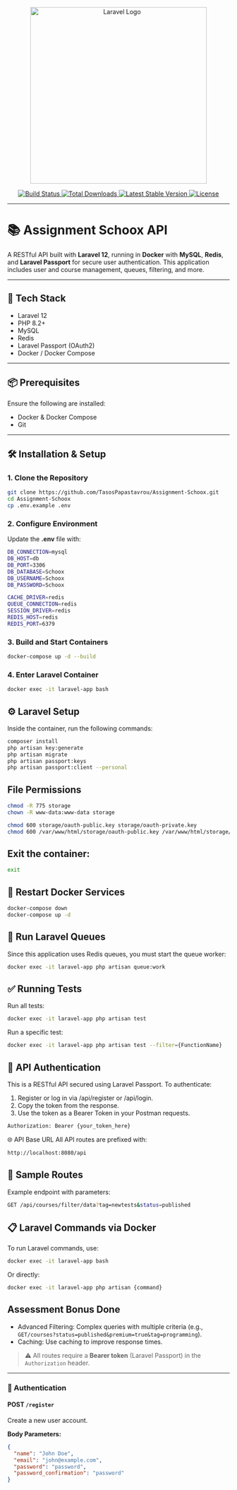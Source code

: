 <p align="center">
    <a href="https://laravel.com" target="_blank">
        <img src="https://raw.githubusercontent.com/laravel/art/master/logo-lockup/5%20SVG/2%20CMYK/1%20Full%20Color/laravel-logolockup-cmyk-red.svg" width="400" alt="Laravel Logo">
    </a>
</p>

<p align="center">
    <a href="https://github.com/laravel/framework/actions">
        <img src="https://github.com/laravel/framework/workflows/tests/badge.svg" alt="Build Status">
    </a>
    <a href="https://packagist.org/packages/laravel/framework">
        <img src="https://img.shields.io/packagist/dt/laravel/framework" alt="Total Downloads">
    </a>
    <a href="https://packagist.org/packages/laravel/framework">
        <img src="https://img.shields.io/packagist/v/laravel/framework" alt="Latest Stable Version">
    </a>
    <a href="https://packagist.org/packages/laravel/framework">
        <img src="https://img.shields.io/packagist/l/laravel/framework" alt="License">
    </a>
</p>

---

# 📚 Assignment Schoox API

A RESTful API built with **Laravel 12**, running in **Docker** with **MySQL**, **Redis**, and **Laravel Passport** for secure user authentication. This application includes user and course management, queues, filtering, and more.

---

## 🚀 Tech Stack

- Laravel 12
- PHP 8.2+
- MySQL
- Redis
- Laravel Passport (OAuth2)
- Docker / Docker Compose

---

## 📦 Prerequisites

Ensure the following are installed:

- Docker & Docker Compose
- Git

---

## 🛠️ Installation & Setup

### 1. Clone the Repository

```bash
git clone https://github.com/TasosPapastavrou/Assignment-Schoox.git
cd Assignment-Schoox
cp .env.example .env
```

### 2. Configure Environment
Update the **.env** file with:
```bash
DB_CONNECTION=mysql
DB_HOST=db
DB_PORT=3306
DB_DATABASE=Schoox
DB_USERNAME=Schoox
DB_PASSWORD=Schoox

CACHE_DRIVER=redis
QUEUE_CONNECTION=redis
SESSION_DRIVER=redis
REDIS_HOST=redis
REDIS_PORT=6379
```

### 3. Build and Start Containers

```bash
docker-compose up -d --build
```

### 4. Enter Laravel Container

```bash
docker exec -it laravel-app bash
```


## ⚙️ Laravel Setup
Inside the container, run the following commands:

```bash
composer install
php artisan key:generate
php artisan migrate
php artisan passport:keys
php artisan passport:client --personal
```

## File Permissions

```bash
chmod -R 775 storage
chown -R www-data:www-data storage

chmod 600 storage/oauth-public.key storage/oauth-private.key
chmod 600 /var/www/html/storage/oauth-public.key /var/www/html/storage/oauth-private.key
```

## Exit the container:

```bash
exit
```

## 🔄 Restart Docker Services

```bash
docker-compose down
docker-compose up -d
```

## 🧵 Run Laravel Queues
Since this application uses Redis queues, you must start the queue worker:

```bash
docker exec -it laravel-app php artisan queue:work
```

## ✅ Running Tests

Run all tests:
```bash
docker exec -it laravel-app php artisan test
```

Run a specific test:
```bash
docker exec -it laravel-app php artisan test --filter={FunctionName}
```

## 🔐 API Authentication
This is a RESTful API secured using Laravel Passport. To authenticate:

1. Register or log in via /api/register or /api/login.
2. Copy the token from the response.
3. Use the token as a Bearer Token in your Postman requests.

```bash
Authorization: Bearer {your_token_here}
```

🌐 API Base URL
All API routes are prefixed with:

```bash
http://localhost:8080/api
```



## 📘 Sample Routes
Example endpoint with parameters:
```bash
GET /api/courses/filter/data?tag=newtests&status=published
```
 


## 📋 Laravel Commands via Docker
To run Laravel commands, use:

```bash
docker exec -it laravel-app bash
```
Or directly:
```bash
docker exec -it laravel-app php artisan {command}
``` 

## Assessment Bonus Done 
- Advanced Filtering: Complex queries with multiple criteria (e.g., `GET/courses?status=published&premium=true&tag=programming`).
- Caching: Use caching to improve response times.




> ⚠️ All routes require a **Bearer token** (Laravel Passport) in the `Authorization` header.

---

### 🔐 Authentication

#### POST `/register`
Create a new user account.

**Body Parameters:**
```json
{
  "name": "John Doe",
  "email": "john@example.com",
  "password": "password",
  "password_confirmation": "password"
}

